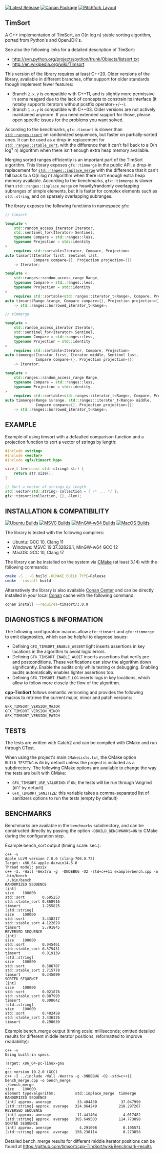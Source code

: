 [![Latest Release](https://img.shields.io/badge/release-3.0.0-blue.svg)](https://github.com/timsort/cpp-TimSort/releases/tag/v3.0.0)
[![Conan Package](https://img.shields.io/badge/conan-cpp--TimSort%2F3.0.0-blue.svg)](https://conan.io/center/recipes/timsort?version=3.0.0)
[![Pitchfork Layout](https://img.shields.io/badge/standard-PFL-orange.svg)](https://github.com/vector-of-bool/pitchfork)

## TimSort

A C++ implementation of TimSort, an O(n log n) stable sorting algorithm, ported from Python's and OpenJDK's.

See also the following links for a detailed description of TimSort:
* http://svn.python.org/projects/python/trunk/Objects/listsort.txt
* http://en.wikipedia.org/wiki/Timsort

This version of the library requires at least C++20. Older versions of the library, available in different branches,
offer support for older standards though implement fewer features:
* Branch `2.x.y` is compatible with C++11, and is slightly more permissive in some reagard due to the lack of
  concepts to constrain its interface (it notaby supports iterators without postfix operator++/--).
* Branch `1.x.y` is compatible with C++03.
Older versions are not actively maintained anymore. If you need extended support for those, please open specific
issues for the problems you want solved.

According to the benchmarks, `gfx::timsort` is slower than [`std::ranges::sort`][std-sort] on randomized sequences,
but faster on partially-sorted ones. It can be used as a drop-in replacement for [`std::ranges::stable_sort`][std-stable-sort],
with the difference that it can't fall back to a O(n log² n) algorithm when there isn't enough extra heap memory
available.

Merging sorted ranges efficiently is an important part of the TimSort algorithm. This library exposes `gfx::timmerge`
in the public API, a drop-in replacement for [`std::ranges::inplace_merge`][std-inplace-merge] with the difference
that it can't fall back to a O(n log n) algorithm when there isn't enough extra heap memory available. According to
the benchmarks, `gfx::timmerge` is slower than `std::ranges::inplace_merge` on heavily/randomly overlapping subranges
of simple elements, but it is faster for complex elements such as `std::string`, and on sparsely overlapping subranges.

The ibrary exposes the following functions in namespace `gfx`:

```cpp
// timsort

template <
    std::random_access_iterator Iterator,
    std::sentinel_for<Iterator> Sentinel,
    typename Compare = std::ranges::less,
    typename Projection = std::identity
>
    requires std::sortable<Iterator, Compare, Projection>
auto timsort(Iterator first, Sentinel last,
             Compare compare={}, Projection projection={})
    -> Iterator;

template <
    std::ranges::random_access_range Range,
    typename Compare = std::ranges::less,
    typename Projection = std::identity
>
    requires std::sortable<std::ranges::iterator_t<Range>, Compare, Projection>
auto timsort(Range &range, Compare compare={}, Projection projection={})
    -> std::ranges::borrowed_iterator_t<Range>;

// timmerge

template <
    std::random_access_iterator Iterator,
    std::sentinel_for<Iterator> Sentinel,
    typename Compare = std::ranges::less,
    typename Projection = std::identity
>
    requires std::sortable<Iterator, Compare, Projection>
auto timmerge(Iterator first, Iterator middle, Sentinel last,
              Compare compare={}, Projection projection={})
    -> Iterator;

template <
    std::ranges::random_access_range Range,
    typename Compare = std::ranges::less,
    typename Projection = std::identity
>
    requires std::sortable<std::ranges::iterator_t<Range>, Compare, Projection>
auto timmerge(Range &&range, std::ranges::iterator_t<Range> middle,
              Compare compare={}, Projection projection={})
    -> std::ranges::borrowed_iterator_t<Range>;
```

## EXAMPLE

Example of using timsort with a defaulted comparison function and a projection function to sort a vector of strings
by length:

```cpp
#include <string>
#include <vector>
#include <gfx/timsort.hpp>

size_t len(const std::string& str) {
    return str.size();
}

// Sort a vector of strings by length
std::vector<std::string> collection = { /* ... */ };
gfx::timsort(collection, {}, &len);
```

## INSTALLATION & COMPATIBILITY

[![Ubuntu Builds](https://github.com/timsort/cpp-TimSort/actions/workflows/build-ubuntu.yml/badge.svg?branch=3.x.y)](https://github.com/timsort/cpp-TimSort/actions/workflows/build-ubuntu.yml)
[![MSVC Builds](https://github.com/timsort/cpp-TimSort/actions/workflows/build-msvc.yml/badge.svg?branch=3.x.y)](https://github.com/timsort/cpp-TimSort/actions/workflows/build-msvc.yml)
[![MinGW-w64 Builds](https://github.com/timsort/cpp-TimSort/actions/workflows/build-mingw.yml/badge.svg?branch=3.x.y)](https://github.com/timsort/cpp-TimSort/actions/workflows/build-mingw.yml)
[![MacOS Builds](https://github.com/timsort/cpp-TimSort/actions/workflows/build-macos.yml/badge.svg?branch=3.x.y)](https://github.com/timsort/cpp-TimSort/actions/workflows/build-macos.yml)

The library is tested with the following compilers:
* Ubuntu: GCC 10, Clang 11
* Windows: MSVC 19.37.32826.1, MinGW-w64 GCC 12
* MacOS: GCC 10, Clang 17

The library can be installed on the system via [CMake][cmake] (at least 3.14) with the following commands:

```sh
cmake -S . -B build -DCMAKE_BUILD_TYPE=Release
cmake --install build
```

Alternatively the library is also available [Conan Center][conan-center] and can be directly installed in your local
[Conan][conan] cache with the following command:

```sh
conan install --requires=timsort/3.0.0
```

## DIAGNOSTICS & INFORMATION

The following configuration macros allow `gfx::timsort` and `gfx::timmerge` to emit diagnostics, which can be helpful
to diagnose issues:
* Defining `GFX_TIMSORT_ENABLE_ASSERT` light inserts assertions in key locations in the algorithm to avoid logic errors.
* Defining `GFX_TIMSORT_ENABLE_AUDIT` inserts assertions that verify pre- and postconditions. These verifications can
  slow the algorithm down significantly. Enable the audits only while testing or debugging. Enabling audits automatically
  enables lighter assertions too.
* Defining `GFX_TIMSORT_ENABLE_LOG` inserts logs in key locations, which allow to follow more closely the flow of the
  algorithm.

**cpp-TimSort** follows semantic versioning and provides the following macros to retrieve the current major, minor
and patch versions:

```cpp
GFX_TIMSORT_VERSION_MAJOR
GFX_TIMSORT_VERSION_MINOR
GFX_TIMSORT_VERSION_PATCH
```

## TESTS

The tests are written with Catch2 and can be compiled with CMake and run through CTest.

When using the project's main `CMakeLists.txt`, the CMake option `BUILD_TESTING` is `ON` by default unless the
project is included as a subdirectory. The following CMake options are available to change the way the tests are
built with CMake:
* `GFX_TIMSORT_USE_VALGRIND`: if `ON`, the tests will be run through Valgrind (`OFF` by default)
* `GFX_TIMSORT_SANITIZE`: this variable takes a comma-separated list of sanitizers options to run the tests (empty by default)

## BENCHMARKS

Benchmarks are available in the `benchmarks` subdirectory, and can be constructed directly by passing the option
`-DBUILD_BENCHMARKS=ON` to CMake during the configuration step.

Example bench_sort output (timing scale: sec.):

    c++ -v
    Apple LLVM version 7.0.0 (clang-700.0.72)
    Target: x86_64-apple-darwin14.5.0
    Thread model: posix
    c++ -I. -Wall -Wextra -g  -DNDEBUG -O2 -std=c++11 example/bench.cpp -o .bin/bench
    ./.bin/bench
    RANDOMIZED SEQUENCE
    [int]
    size	100000
    std::sort        0.695253
    std::stable_sort 0.868916
    timsort          1.255825
    [std::string]
    size	100000
    std::sort        3.438217
    std::stable_sort 4.122629
    timsort          5.791845
    REVERSED SEQUENCE
    [int]
    size	100000
    std::sort        0.045461
    std::stable_sort 0.575431
    timsort          0.019139
    [std::string]
    size	100000
    std::sort        0.586707
    std::stable_sort 2.715778
    timsort          0.345099
    SORTED SEQUENCE
    [int]
    size	100000
    std::sort        0.021876
    std::stable_sort 0.087993
    timsort          0.008042
    [std::string]
    size	100000
    std::sort        0.402458
    std::stable_sort 2.436326
    timsort          0.298639

Example bench_merge output (timing scale: milliseconds; omitted detailed results for different
middle iterator positions, reformatted to improve readability):

    c++ -v
    Using built-in specs.
    ...
    Target: x86_64-pc-linux-gnu
    ...
    gcc version 10.2.0 (GCC)
    c++ -I ../include -Wall -Wextra -g -DNDEBUG -O2 -std=c++11 bench_merge.cpp -o bench_merge
    ./bench_merge
    size	100000
    element type\algorithm:      	std::inplace_merge	timmerge
    RANDOMIZED SEQUENCE
    [int] approx. average        	 33.404430        	 37.047990
    [std::string] approx. average	324.964249        	210.297207
    REVERSED SEQUENCE
    [int] approx. average        	 11.441404        	  4.017482
    [std::string] approx. average	305.649503        	114.773898
    SORTED SEQUENCE
    [int] approx. average        	  4.291098        	  0.105571
    [std::string] approx. average	158.238114        	  0.273858

Detailed bench_merge results for different middle iterator positions can be found at
https://github.com/timsort/cpp-TimSort/wiki/Benchmark-results


  [cmake]: https://cmake.org/
  [conan]: https://conan.io/
  [conan-center]: https://conan.io/center
  [std-inplace-merge]: https://en.cppreference.com/w/cpp/algorithm/ranges/inplace_merge
  [std-sort]: https://en.cppreference.com/w/cpp/algorithm/ranges/sort
  [std-stable-sort]: https://en.cppreference.com/w/cpp/algorithm/ranges/stable_sort
